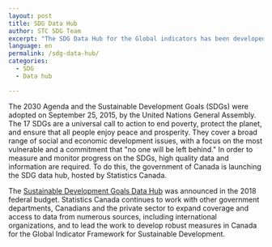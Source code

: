 ```yaml
---
layout: post
title: SDG Data Hub
author: STC SDG Team
excerpt: "The SDG Data Hub for the Global indicators has been developed as a one-stop online destination that will present Canadians with access to statistical indicators to help track Canada's progress in meeting its commitment to Agenda 2030."
language: en
permalink: /sdg-data-hub/
categories:
  - SDG
  - Data hub

---
```

The 2030 Agenda and the Sustainable Development Goals (SDGs) were adopted on September 25, 2015, by the United Nations General Assembly. The 17 SDGs are a universal call to action to end poverty, protect the planet, and ensure that all people enjoy peace and prosperity. They cover a broad range of social and economic development issues, with a focus on the most vulnerable and a commitment that "no one will be left behind." In order to measure and monitor progress on the SDGs, high quality data and information are required. To do this, the government of Canada is launching the SDG data hub, hosted by Statistics Canada.

The <a href="https://sdggif-data-canada-oddcmi-donnee.github.io/">Sustainable Development Goals Data Hub</a> was announced in the 2018 federal budget. Statistics Canada continues to work with other government departments, Canadians and the private sector to expand coverage and access to data from numerous sources, including international organizations, and to lead the work to develop robust measures in Canada for the Global Indicator Framework for Sustainable Development.
